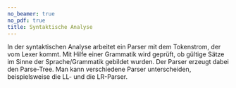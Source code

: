```yaml
---
no_beamer: true
no_pdf: true
title: Syntaktische Analyse
---
```


In der syntaktischen Analyse arbeitet ein Parser mit dem Tokenstrom, der vom Lexer kommt. Mit Hilfe einer Grammatik wird
geprüft, ob gültige Sätze im Sinne der Sprache/Grammatik gebildet wurden. Der Parser erzeugt dabei den Parse-Tree. Man
kann verschiedene Parser unterscheiden, beispielsweise die LL- und die LR-Parser.
